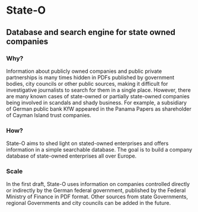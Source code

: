 # State-O
## Database and search engine for state owned companies

### Why?
Information about publicly owned companies and public private partnerships is many times hidden in PDFs published by government bodies, city councils or other public sources, making it difficult for investigative journalists to search for them in a single place. However, there are many known cases of state-owned or partially state-owned companies being involved in scandals and shady business. For example, a subsidiary of German public bank KfW appeared in the Panama Papers as shareholder of Cayman Island trust companies.

### How?
State-O aims to shed light on stated-owned enterprises and offers information in a simple searchable database. The goal is to build a company database of state-owned enterprises all over Europe.

### Scale
In the first draft, State-O uses information on companies controlled directly or indirectly by the German federal government, published by the Federal Ministry of Finance in PDF format. Other sources from state Governments, regional Governments and city councils can be added in the future.